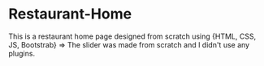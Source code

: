 # Restaurant-Home
This is a restaurant home page designed from scratch using {HTML, CSS, JS, Bootstrab}
=> The slider was made from scratch and I didn't use any plugins.
